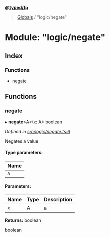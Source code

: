 **[@typed/fp](../README.md)**

> [Globals](../globals.md) / "logic/negate"

# Module: "logic/negate"

## Index

### Functions

* [negate](_logic_negate_.md#negate)

## Functions

### negate

▸ **negate**\<A>(`x`: A): boolean

*Defined in [src/logic/negate.ts:6](https://github.com/TylorS/typed-fp/blob/f27ba3e/src/logic/negate.ts#L6)*

Negates a value

#### Type parameters:

Name |
------ |
`A` |

#### Parameters:

Name | Type | Description |
------ | ------ | ------ |
`x` | A | a |

**Returns:** boolean

boolean
